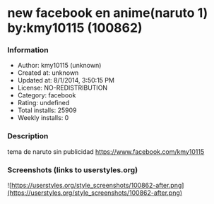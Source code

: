 # new facebook en anime(naruto 1) by:kmy10115 (100862)

### Information
- Author: kmy10115 (unknown)
- Created at: unknown
- Updated at: 8/1/2014, 3:50:15 PM
- License: NO-REDISTRIBUTION
- Category: facebook
- Rating: undefined
- Total installs: 25909
- Weekly installs: 0


### Description
tema de naruto
sin publicidad
https://www.facebook.com/kmy10115


### Screenshots (links to userstyles.org)
![https://userstyles.org/style_screenshots/100862-after.png](https://userstyles.org/style_screenshots/100862-after.png)


